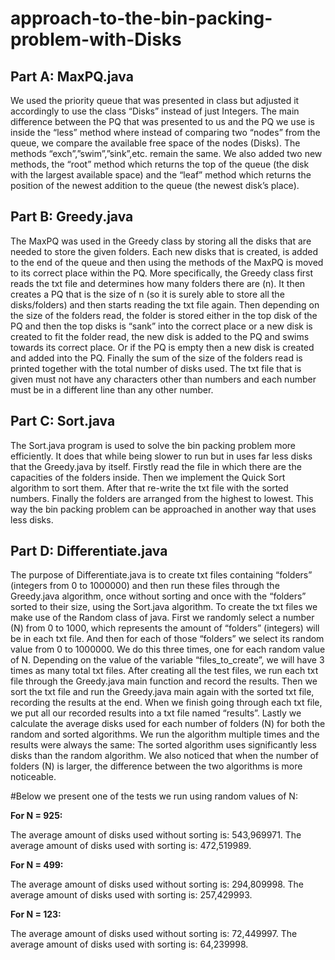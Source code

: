 # approach-to-the-bin-packing-problem-with-Disks

## Part A: MaxPQ.java

We used the priority queue that was presented in class but adjusted it accordingly to use the class “Disks” instead of just Integers. The main difference between the PQ that was presented to us and the PQ we use is inside the “less” method where instead of comparing two “nodes” from the queue, we compare the available free space of the nodes (Disks). The methods “exch”,”swim”,”sink”,etc. remain the same. We also added two new methods, the “root” method which returns the top of the queue (the disk with the largest available space) and the “leaf” method which returns the position of the newest addition to the queue (the newest disk’s place).

## Part B: Greedy.java

The MaxPQ was used in the Greedy class by storing all the disks that are needed to store the given folders. Each new disks that is created, is added to the end of the queue and then using the methods of the MaxPQ is moved to its correct place within the PQ. More specifically, the Greedy class first reads the txt file and determines how many folders there are (n). It then creates a PQ that is the size of n (so it is surely able to store all the disks/folders) and then starts reading the txt file again. Then depending on the size of the folders read, the folder is stored either in the top disk of the PQ and then the top disks is “sank” into the correct place or a new disk is created to fit the folder read, the new disk is added to the PQ and swims towards its correct place. Or if the PQ is empty then a new disk is created and added into the PQ. Finally the sum of the size of the folders read is printed together with the total number of disks used.
The txt file that is given must not have any characters other than numbers and each number must be in a different line than any other number.

## Part C: Sort.java

The Sort.java program is used to solve the bin packing problem more efficiently. It does that while being slower to run but in uses far less disks that the Greedy.java by itself.
Firstly read the file in which there are the capacities of the folders inside. Then we implement the Quick Sort algorithm to sort them. After that re-write the txt file with the sorted numbers. Finally the folders are arranged from the highest to lowest. This way the bin packing problem can be approached in another way that uses less disks.

## Part D: Differentiate.java

The purpose of Differentiate.java is to create txt files containing “folders” (integers from 0 to 1000000) and then run these files through the Greedy.java algorithm, once without sorting and once with the “folders” sorted to their size, using the Sort.java algorithm.
To create the txt files we make use of the Random class of java. First we randomly select a number (N) from 0 to 1000, which represents the amount of “folders” (integers) will be in each txt file. And then for each of those “folders” we select its random value from 0 to 1000000. We do this three times, one for each random value of N. Depending on the value of the variable “files_to_create”, we will have 3 times as many total txt files.
After creating all the test files, we run each txt file through the Greedy.java main function and record the results. Then we sort the txt file and run the Greedy.java main again with the sorted txt file, recording the results at the end.
When we finish going through each txt file, we put all our recorded results into a txt file named “results”. Lastly we calculate the average disks used for each number of folders (N) for both the random and sorted algorithms.
We run the algorithm multiple times and the results were always the same: The sorted algorithm uses significantly less disks than the random algorithm. We also noticed that when the number of folders (N) is larger, the difference between the two algorithms is more noticeable.

#Below we present one of the tests we run using random values of N:

**For N = 925:**

The average amount of disks used without sorting is: 543,969971.
The average amount of disks used with sorting is: 472,519989. 

**For N = 499:**

The average amount of disks used without sorting is: 294,809998.
The average amount of disks used with sorting is: 257,429993.

**For N = 123:**

The average amount of disks used without sorting is: 72,449997.
The average amount of disks used with sorting is: 64,239998.
